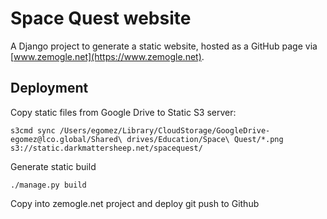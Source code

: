 # Space Quest website

A Django project to generate a static website, hosted as a GitHub page via [www.zemogle.net](https://www.zemogle.net).

## Deployment

Copy static files from Google Drive to Static S3 server:

```
s3cmd sync /Users/egomez/Library/CloudStorage/GoogleDrive-egomez@lco.global/Shared\ drives/Education/Space\ Quest/*.png s3://static.darkmattersheep.net/spacequest/
```

Generate static build

```
./manage.py build
```

Copy into zemogle.net project and deploy git push to Github
